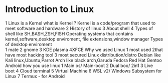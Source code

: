  # Introduction to Linux 
1 Linux is a Kernel
what is Kernel ? Kernel is a code/program that used to meet software and hardware 
2 History of linux 
3 About shell 
4 Types of shell like SH,BASH,ZSH,FISH 
Operating systems that contains kernel,software,desktop enviroment, file extensions,window manager 
Types of desktop enviroment  
1 mate 
2 gnome 
3 KDE plasma 
4XFCE 
Why we used Linux 
1 most used 
2that have most hacking tool 
3 most secured 
Linux distribution/distro Debian like Kali linux,Ubuntu,Parrot 
Arch like black arch,Garuda 
Fedora 
Red Hat 
Gentoo 
Android 
how you use linux 
1 Main os/ Main-boot 
2 Dual boo/ 2in1 
3 Live boot
4 Cloud terminal 
5 Virtual Machine
 6 WSL v2/ Windows Subsystem for Linux 
 7 Termux - for Android